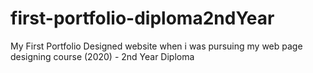 # first-portfolio-diploma2ndYear
My First Portfolio Designed website when i was pursuing my web page designing course (2020) - 2nd Year Diploma
